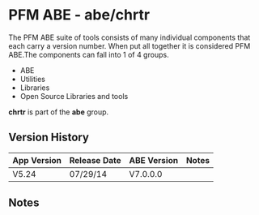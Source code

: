 # PFM ABE - abe/chrtr

The PFM ABE suite of tools consists of many individual components that each carry a version number.  When put all together it is considered PFM ABE.The components can fall into 1 of 4 groups.
- ABE
- Utilities
- Libraries
- Open Source Libraries and tools

**chrtr** is part of the **abe** group.

## Version History

|App Version|Release Date|ABE Version|Notes|
|-------|------------|-----|---|
|V5.24|07/29/14|V7.0.0.0|  |

## Notes
